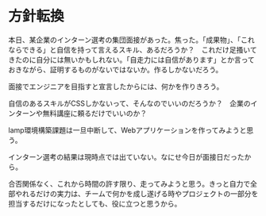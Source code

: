 # 方針転換

本日、某企業のインターン選考の集団面接があった。焦った。「成果物」、「これならできる」と自信を持って言えるスキル、あるだろうか？　これだけ足搔いてきたのに自分には無いかもしれない。「自走力には自信があります」とか言っておきながら、証明するものがないではないか。作るしかないだろう。

<p> 面接でエンジニアを目指すと宣言したからには、何かを作りきろう。
<p> 自信のあるスキルがCSSしかないって、そんなのでいいのだろうか？　企業のインターンや無料講座に頼るだけでいいのか？
<p> 
<p> lamp環境構築課題は一旦中断して、Webアプリケーションを作ってみようと思う。
<p> 
<p> インターン選考の結果は現時点では出ていない。なにせ今日が面接日だったから。
<p> 
<p> 合否関係なく、これから時間の許す限り、走ってみようと思う。きっと自力で全部やれるだけの実力は、チームで何かを成し遂げる時やプロジェクトの一部分を担当するだけになったとしても、役に立つと思うから。
